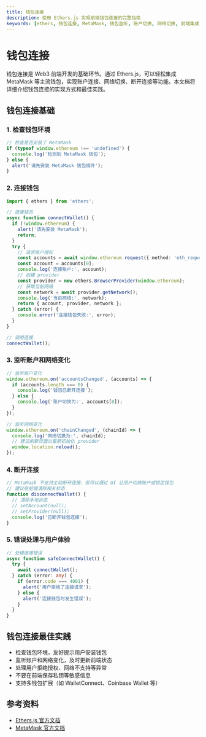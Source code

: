 ```yaml
---
title: 钱包连接
description: 使用 Ethers.js 实现前端钱包连接的完整指南
keywords: [ethers, 钱包连接, MetaMask, 钱包监听, 账户切换, 网络切换, 前端集成]
---
```


# 钱包连接

钱包连接是 Web3 前端开发的基础环节。通过 Ethers.js，可以轻松集成 MetaMask 等主流钱包，实现账户连接、网络切换、断开连接等功能。本文档将详细介绍钱包连接的实现方式和最佳实践。

## 钱包连接基础

### 1. 检查钱包环境

```typescript
// 检查是否安装了 MetaMask
if (typeof window.ethereum !== 'undefined') {
  console.log('检测到 MetaMask 钱包');
} else {
  alert('请先安装 MetaMask 钱包插件');
}
```

### 2. 连接钱包

```typescript
import { ethers } from 'ethers';

// 连接钱包
async function connectWallet() {
  if (!window.ethereum) {
    alert('请先安装 MetaMask');
    return;
  }
  try {
    // 请求账户授权
    const accounts = await window.ethereum.request({ method: 'eth_requestAccounts' });
    const account = accounts[0];
    console.log('连接账户:', account);
    // 创建 provider
    const provider = new ethers.BrowserProvider(window.ethereum);
    // 获取当前网络
    const network = await provider.getNetwork();
    console.log('当前网络:', network);
    return { account, provider, network };
  } catch (error) {
    console.error('连接钱包失败:', error);
  }
}

// 调用连接
connectWallet();
```

### 3. 监听账户和网络变化

```typescript
// 监听账户变化
window.ethereum.on('accountsChanged', (accounts) => {
  if (accounts.length === 0) {
    console.log('钱包已断开连接');
  } else {
    console.log('账户切换为:', accounts[0]);
  }
});

// 监听网络变化
window.ethereum.on('chainChanged', (chainId) => {
  console.log('网络切换为:', chainId);
  // 建议刷新页面以重新初始化 provider
  window.location.reload();
});
```

### 4. 断开连接

```typescript
// MetaMask 不支持主动断开连接，但可以通过 UI 让用户切换账户或锁定钱包
// 建议在前端清除相关状态
function disconnectWallet() {
  // 清除本地状态
  // setAccount(null);
  // setProvider(null);
  console.log('已断开钱包连接');
}
```

### 5. 错误处理与用户体验

```typescript
// 处理连接错误
async function safeConnectWallet() {
  try {
    await connectWallet();
  } catch (error: any) {
    if (error.code === 4001) {
      alert('用户拒绝了连接请求');
    } else {
      alert('连接钱包时发生错误');
    }
  }
}
```

## 钱包连接最佳实践

- 检查钱包环境，友好提示用户安装钱包
- 监听账户和网络变化，及时更新前端状态
- 处理用户拒绝授权、网络不支持等异常
- 不要在前端保存私钥等敏感信息
- 支持多钱包扩展（如 WalletConnect、Coinbase Wallet 等）

## 参考资料
- [Ethers.js 官方文档](https://docs.ethers.org/v6/)
- [MetaMask 官方文档](https://docs.metamask.io/) 